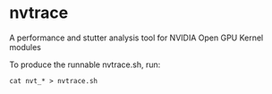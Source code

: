 # nvtrace

A performance and stutter analysis tool for NVIDIA Open GPU Kernel modules


To produce the runnable nvtrace.sh, run:

```
cat nvt_* > nvtrace.sh
```